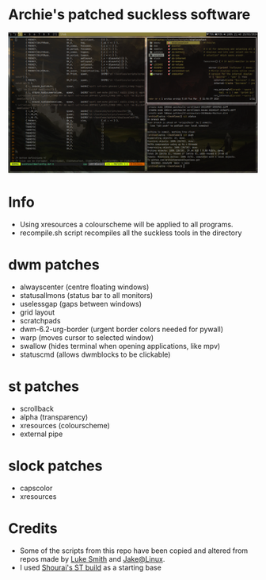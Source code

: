 # Archie's patched suckless software
![Screenshot](screenshot.png "Screenshot")
# Info
- Using xresources a colourscheme will be applied to all programs.
- recompile.sh script recompiles all the suckless tools in the directory
# dwm patches
- alwayscenter (centre floating windows)
- statusallmons (status bar to all monitors)
- uselessgap (gaps between windows)
- grid layout
- scratchpads
- dwm-6.2-urg-border (urgent border colors needed for pywall)
- warp (moves cursor to selected window)
- swallow (hides terminal when opening applications, like mpv)
- statuscmd (allows dwmblocks to be clickable)
# st patches
 - scrollback
 - alpha (transparency)
 - xresources (colourscheme)
 - external pipe
# slock patches
- capscolor
- xresources
# Credits
- Some of the scripts from this repo have been copied and altered from repos made by [Luke Smith](https://github.com/lukesmithxyz) and [Jake@Linux](https://github.com/jdpedersen1).
- I used [Shourai's ST build](https://github.com/Shourai/st) as a starting base
